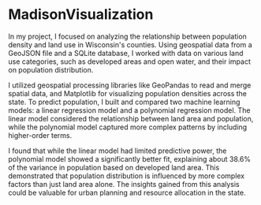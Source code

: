 # MadisonVisualization
In my project, I focused on analyzing the relationship between population density and land use in Wisconsin's counties. Using geospatial data from a GeoJSON file and a SQLite database, I worked with data on various land use categories, such as developed areas and open water, and their impact on population distribution.

I utilized geospatial processing libraries like GeoPandas to read and merge spatial data, and Matplotlib for visualizing population densities across the state. To predict population, I built and compared two machine learning models: a linear regression model and a polynomial regression model. The linear model considered the relationship between land area and population, while the polynomial model captured more complex patterns by including higher-order terms.

I found that while the linear model had limited predictive power, the polynomial model showed a significantly better fit, explaining about 38.6% of the variance in population based on developed land area. This demonstrated that population distribution is influenced by more complex factors than just land area alone. The insights gained from this analysis could be valuable for urban planning and resource allocation in the state.

